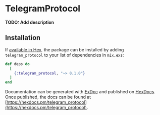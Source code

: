 # TelegramProtocol

**TODO: Add description**

## Installation

If [available in Hex](https://hex.pm/docs/publish), the package can be installed
by adding `telegram_protocol` to your list of dependencies in `mix.exs`:

```elixir
def deps do
  [
    {:telegram_protocol, "~> 0.1.0"}
  ]
end
```

Documentation can be generated with [ExDoc](https://github.com/elixir-lang/ex_doc)
and published on [HexDocs](https://hexdocs.pm). Once published, the docs can
be found at [https://hexdocs.pm/telegram_protocol](https://hexdocs.pm/telegram_protocol).


